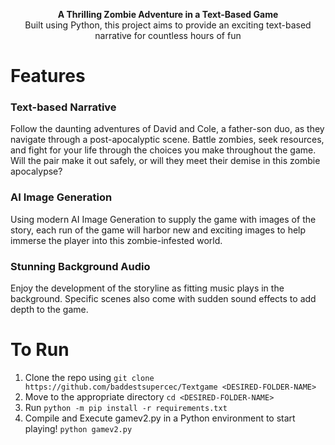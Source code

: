 <p align="center">
    <b>A Thrilling Zombie Adventure in a Text-Based Game</b><br />
    Built using Python, this project aims to provide
    an exciting text-based narrative for countless hours of fun
</p>

# Features

### Text-based Narrative
Follow the daunting adventures of David and Cole, a father-son duo, as they navigate through a post-apocalyptic scene. Battle zombies, seek resources, and fight for your life through the choices you make throughout the game. Will the pair make it out safely, or will they meet their
demise in this zombie apocalypse?  

### AI Image Generation
Using modern AI Image Generation to supply the game with images of the story, each run of the game will harbor new and exciting images to help immerse the player into this zombie-infested world.  

### Stunning Background Audio
Enjoy the development of the storyline as fitting music plays in the background. Specific scenes also come with sudden sound effects to add depth to the game. 


# To Run
1. Clone the repo using `git clone https://github.com/baddestsupercec/Textgame <DESIRED-FOLDER-NAME>`
2. Move to the appropriate directory `cd <DESIRED-FOLDER-NAME>`
3. Run `python -m pip install -r requirements.txt`
4. Compile and Execute gamev2.py in a Python environment to start playing! `python gamev2.py`

